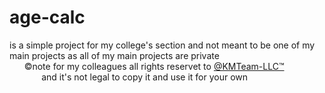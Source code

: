 # age-calc
is a simple project for my college's section and not meant to be one of my main projects as all of my main projects are private <br>
&nbsp;&nbsp;&nbsp;&nbsp;&nbsp;&nbsp;&#169;note for my colleagues all rights reservet to <a href="https://github.com/KMTeam-LLC">@KMTeam-LLC&#8482;</a><br>
&nbsp;&nbsp;&nbsp;&nbsp;&nbsp;&nbsp;&nbsp;&nbsp;&nbsp;&nbsp;&nbsp;&nbsp; and it's not legal to copy it and use it for your own
